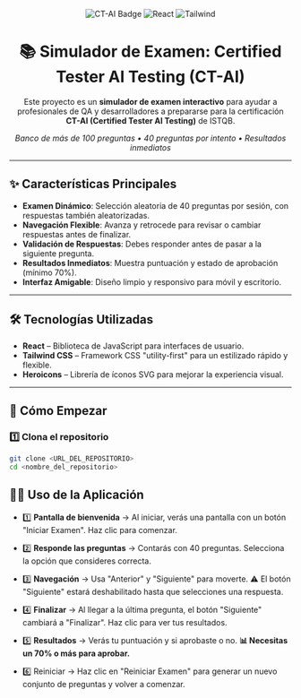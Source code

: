 <!-- Portada -->
<p align="center">
  <img src="https://img.shields.io/badge/QA%20Testing-CT--AI-blue?style=for-the-badge" alt="CT-AI Badge" />
  <img src="https://img.shields.io/badge/React-18.0-blue?style=for-the-badge&logo=react" alt="React" />
  <img src="https://img.shields.io/badge/TailwindCSS-3.0-38B2AC?style=for-the-badge&logo=tailwindcss" alt="Tailwind" />
</p>

<h1 align="center">📚 Simulador de Examen: Certified Tester AI Testing (CT-AI)</h1>

<p align="center">
  Este proyecto es un <b>simulador de examen interactivo</b> para ayudar a profesionales de QA y desarrolladores a prepararse para la certificación <b>CT-AI (Certified Tester AI Testing)</b> de ISTQB.
</p>

<p align="center">
  <i>Banco de más de 100 preguntas • 40 preguntas por intento • Resultados inmediatos</i>
</p>

---

## ✨ Características Principales

- **Examen Dinámico**: Selección aleatoria de 40 preguntas por sesión, con respuestas también aleatorizadas.  
- **Navegación Flexible**: Avanza y retrocede para revisar o cambiar respuestas antes de finalizar.  
- **Validación de Respuestas**: Debes responder antes de pasar a la siguiente pregunta.  
- **Resultados Inmediatos**: Muestra puntuación y estado de aprobación (mínimo 70%).  
- **Interfaz Amigable**: Diseño limpio y responsivo para móvil y escritorio.  

---

## 🛠 Tecnologías Utilizadas

- **React** – Biblioteca de JavaScript para interfaces de usuario.  
- **Tailwind CSS** – Framework CSS "utility-first" para un estilizado rápido y flexible.  
- **Heroicons** – Librería de íconos SVG para mejorar la experiencia visual.  

---

## 🚀 Cómo Empezar

### 1️⃣ Clona el repositorio
```bash
git clone <URL_DEL_REPOSITORIO>
cd <nombre_del_repositorio>

```



## 👨‍💻 Uso de la Aplicación


- 1️⃣ **Pantalla de bienvenida** → Al iniciar, verás una pantalla con un botón "Iniciar Examen". Haz clic para comenzar.

- 2️⃣ **Responde las preguntas** → Contarás con 40 preguntas. Selecciona la opción que consideres correcta.

- 3️⃣ **Navegación** → Usa "Anterior" y "Siguiente" para moverte.
⚠️ El botón "Siguiente" estará deshabilitado hasta que selecciones una respuesta.

- 4️⃣ **Finalizar** → Al llegar a la última pregunta, el botón "Siguiente" cambiará a "Finalizar". Haz clic para ver tus resultados.

- 5️⃣ **Resultados** → Verás tu puntuación y si aprobaste o no.
   **📊 Necesitas un 70% o más para aprobar.**

- 6️⃣ Reiniciar → Haz clic en "Reiniciar Examen" para generar un nuevo conjunto de preguntas y volver a comenzar.




